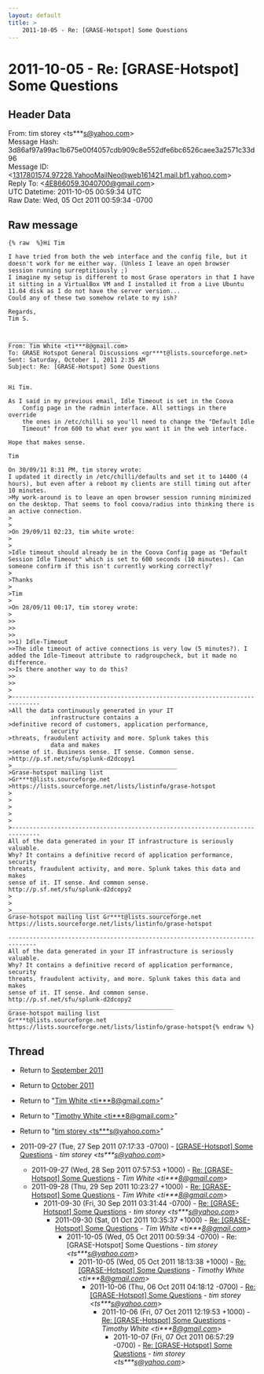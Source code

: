 ```yaml
---
layout: default
title: >
    2011-10-05 - Re: [GRASE-Hotspot] Some Questions
---
```


# 2011-10-05 - Re: [GRASE-Hotspot] Some Questions

## Header Data

From: tim storey \<ts***s@yahoo.com\><br>
Message Hash: 3d86af97a99ac1b675e00f4057cdb909c8e552dfe6bc6526caee3a2571c33d96<br>
Message ID: \<1317801574.97228.YahooMailNeo@web161421.mail.bf1.yahoo.com\><br>
Reply To: \<4E866059.3040700@gmail.com\><br>
UTC Datetime: 2011-10-05 00:59:34 UTC<br>
Raw Date: Wed, 05 Oct 2011 00:59:34 -0700<br>

## Raw message

```
{% raw  %}Hi Tim

I have tried from both the web interface and the config file, but it doesn't work for me either way. (Unless I leave an open browser session running surreptitiously ;)
I imagine my setup is different to most Grase operators in that I have it sitting in a VirtualBox VM and I installed it from a Live Ubuntu 11.04 disk as I do not have the server version...
Could any of these two somehow relate to my ish?

Regards,
Tim S.


________________________________
From: Tim White <ti***8@gmail.com>
To: GRASE Hotspot General Discussions <gr***t@lists.sourceforge.net>
Sent: Saturday, October 1, 2011 2:35 AM
Subject: Re: [GRASE-Hotspot] Some Questions


Hi Tim.

As I said in my previous email, Idle Timeout is set in the Coova
    Config page in the radmin interface. All settings in there override
    the ones in /etc/chilli so you'll need to change the "Default Idle
    Timeout" from 600 to what ever you want it in the web interface.

Hope that makes sense.

Tim

On 30/09/11 8:31 PM, tim storey wrote: 
I updated it directly in /etc/chilli/defaults and set it to 14400 (4 hours), but even after a reboot my clients are still timing out after 10 minutes.
>My work-around is to leave an open browser session running minimized on the desktop. That seems to fool coova/radius into thinking there is an active connection.
>
>
>On 29/09/11 02:23, tim white wrote:
>
>
>Idle timeout should already be in the Coova Config page as "Default Session Idle Timeout" which is set to 600 seconds (10 minutes). Can someone confirm if this isn't currently working correctly?
>
>Thanks
>
>Tim
>
>On 28/09/11 00:17, tim storey wrote: 
>
>>
>>
>>
>>1) Idle-Timeout
>>The idle timeout of active connections is very low (5 minutes?). I added the Idle-Timeout attribute to radgroupcheck, but it made no difference.
>>Is there another way to do this?
>>
>>
>
>------------------------------------------------------------------------------
>All the data continuously generated in your IT
            infrastructure contains a
>definitive record of customers, application performance,
            security
>threats, fraudulent activity and more. Splunk takes this
            data and makes
>sense of it. Business sense. IT sense. Common sense.
>http://p.sf.net/sfu/splunk-d2dcopy1
>_______________________________________________
>Grase-hotspot mailing list
>Gr***t@lists.sourceforge.net
>https://lists.sourceforge.net/lists/listinfo/grase-hotspot
>
>
>
>
>
>------------------------------------------------------------------------------
All of the data generated in your IT infrastructure is seriously valuable.
Why? It contains a definitive record of application performance, security
threats, fraudulent activity, and more. Splunk takes this data and makes
sense of it. IT sense. And common sense.
http://p.sf.net/sfu/splunk-d2dcopy2
>
>
>_______________________________________________
Grase-hotspot mailing list Gr***t@lists.sourceforge.net https://lists.sourceforge.net/lists/listinfo/grase-hotspot 

------------------------------------------------------------------------------
All of the data generated in your IT infrastructure is seriously valuable.
Why? It contains a definitive record of application performance, security
threats, fraudulent activity, and more. Splunk takes this data and makes
sense of it. IT sense. And common sense.
http://p.sf.net/sfu/splunk-d2dcopy2
_______________________________________________
Grase-hotspot mailing list
Gr***t@lists.sourceforge.net
https://lists.sourceforge.net/lists/listinfo/grase-hotspot{% endraw %}
```

## Thread

+ Return to [September 2011](/archive/2011/09)
+ Return to [October 2011](/archive/2011/10)

+ Return to "[Tim White <ti***8<span>@</span>gmail.com>](/authors/ti___8_at_gmail_com)"
+ Return to "[Timothy White <ti***8<span>@</span>gmail.com>](/authors/ti___8_at_gmail_com)"
+ Return to "[tim storey <ts***s<span>@</span>yahoo.com>](/authors/ts___s_at_yahoo_com)"

+ 2011-09-27 (Tue, 27 Sep 2011 07:17:33 -0700) - [[GRASE-Hotspot] Some Questions](/archive/2011/09/e312174e01617ca1a26974b28d96e58e305196337ebea38b5c5c200f0975c739) - _tim storey \<ts***s@yahoo.com\>_
  + 2011-09-27 (Wed, 28 Sep 2011 07:57:53 +1000) - [Re: [GRASE-Hotspot] Some Questions](/archive/2011/09/51875edbb13f6f4750507051a38368f332a3a5a42dcfcb640ecd7fb6720c8637) - _Tim White \<ti***8@gmail.com\>_
  + 2011-09-28 (Thu, 29 Sep 2011 10:23:27 +1000) - [Re: [GRASE-Hotspot] Some Questions](/archive/2011/09/c29f01b79d53423d3364991368116e3274cc00c61ef2d2946b71489a2adace77) - _Tim White \<ti***8@gmail.com\>_
    + 2011-09-30 (Fri, 30 Sep 2011 03:31:44 -0700) - [Re: [GRASE-Hotspot] Some Questions](/archive/2011/09/5dc4252d120bdf5f8f804a291bdcc6c1d362204e7b93ff6969b2b0cad7e16c84) - _tim storey \<ts***s@yahoo.com\>_
      + 2011-09-30 (Sat, 01 Oct 2011 10:35:37 +1000) - [Re: [GRASE-Hotspot] Some Questions](/archive/2011/09/a1b9f91c8a9610668bba245e8b160a328cbe10c806acb8a15969722b21ad98ae) - _Tim White \<ti***8@gmail.com\>_
        + 2011-10-05 (Wed, 05 Oct 2011 00:59:34 -0700) - Re: [GRASE-Hotspot] Some Questions - _tim storey \<ts***s@yahoo.com\>_
          + 2011-10-05 (Wed, 05 Oct 2011 18:13:38 +1000) - [Re: [GRASE-Hotspot] Some Questions](/archive/2011/10/2970df80f61265a101a323ca2c578d856ac5b2ce4a7f0c7d1f11211e6825e4f5) - _Timothy White \<ti***8@gmail.com\>_
            + 2011-10-06 (Thu, 06 Oct 2011 04:18:12 -0700) - [Re: [GRASE-Hotspot] Some Questions](/archive/2011/10/eb75e560744fdd87cb5f06fe79f56bcceab27e76dd945c9e7e87f924be60ad88) - _tim storey \<ts***s@yahoo.com\>_
              + 2011-10-06 (Fri, 07 Oct 2011 12:19:53 +1000) - [Re: [GRASE-Hotspot] Some Questions](/archive/2011/10/d8d9724f8739df7665f0f44cdbc3271335e994c4379739936010a711caf12e1b) - _Timothy White \<ti***8@gmail.com\>_
                + 2011-10-07 (Fri, 07 Oct 2011 06:57:29 -0700) - [Re: [GRASE-Hotspot] Some Questions](/archive/2011/10/ade9768d02d01142f8fd8571dfc36716962d946f1f18f6625e29216d05e64159) - _tim storey \<ts***s@yahoo.com\>_

